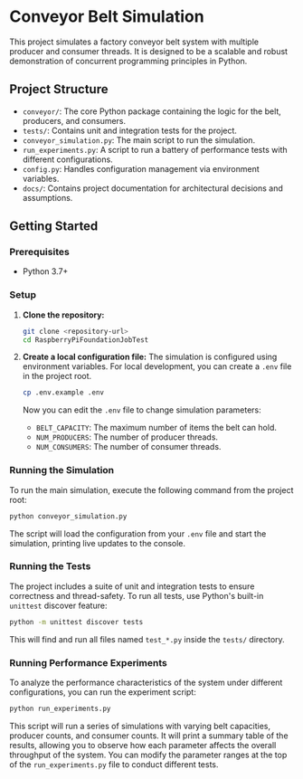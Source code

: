 # Conveyor Belt Simulation

This project simulates a factory conveyor belt system with multiple producer and consumer threads. It is designed to be a scalable and robust demonstration of concurrent programming principles in Python.

## Project Structure

- `conveyor/`: The core Python package containing the logic for the belt, producers, and consumers.
- `tests/`: Contains unit and integration tests for the project.
- `conveyor_simulation.py`: The main script to run the simulation.
- `run_experiments.py`: A script to run a battery of performance tests with different configurations.
- `config.py`: Handles configuration management via environment variables.
- `docs/`: Contains project documentation for architectural decisions and assumptions.

## Getting Started

### Prerequisites

- Python 3.7+

### Setup

1.  **Clone the repository:**
    ```bash
    git clone <repository-url>
    cd RaspberryPiFoundationJobTest
    ```

2.  **Create a local configuration file:**
    The simulation is configured using environment variables. For local development, you can create a `.env` file in the project root.

    ```bash
    cp .env.example .env
    ```

    Now you can edit the `.env` file to change simulation parameters:
    - `BELT_CAPACITY`: The maximum number of items the belt can hold.
    - `NUM_PRODUCERS`: The number of producer threads.
    - `NUM_CONSUMERS`: The number of consumer threads.

### Running the Simulation

To run the main simulation, execute the following command from the project root:

```bash
python conveyor_simulation.py
```

The script will load the configuration from your `.env` file and start the simulation, printing live updates to the console.

### Running the Tests

The project includes a suite of unit and integration tests to ensure correctness and thread-safety. To run all tests, use Python's built-in `unittest` discover feature:

```bash
python -m unittest discover tests
```

This will find and run all files named `test_*.py` inside the `tests/` directory.

### Running Performance Experiments

To analyze the performance characteristics of the system under different configurations, you can run the experiment script:

```bash
python run_experiments.py
```

This script will run a series of simulations with varying belt capacities, producer counts, and consumer counts. It will print a summary table of the results, allowing you to observe how each parameter affects the overall throughput of the system. You can modify the parameter ranges at the top of the `run_experiments.py` file to conduct different tests.
